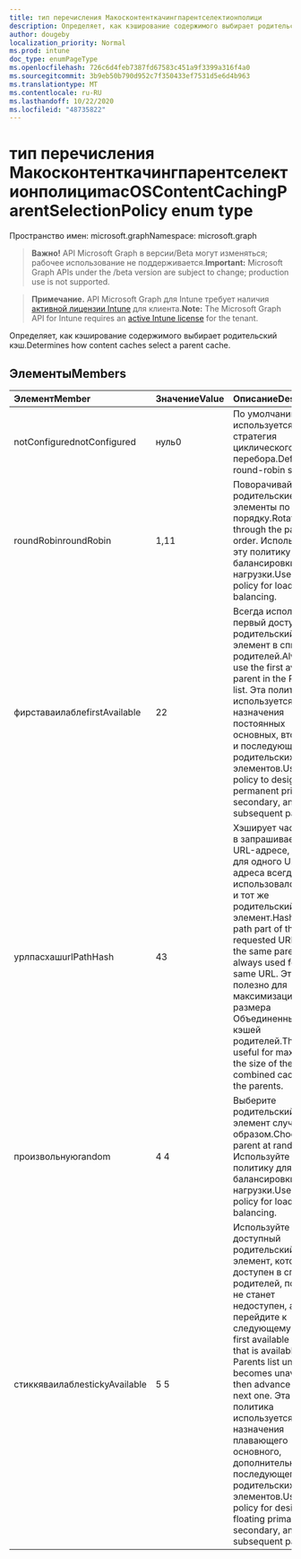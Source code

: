 ```yaml
---
title: тип перечисления Макосконтенткачингпарентселектионполици
description: Определяет, как кэширование содержимого выбирает родительский кэш.
author: dougeby
localization_priority: Normal
ms.prod: intune
doc_type: enumPageType
ms.openlocfilehash: 726c6d4feb7387fd67583c451a9f3399a316f4a0
ms.sourcegitcommit: 3b9eb50b790d952c7f350433ef7531d5e6d4b963
ms.translationtype: MT
ms.contentlocale: ru-RU
ms.lasthandoff: 10/22/2020
ms.locfileid: "48735822"
---
```

# <a name="macoscontentcachingparentselectionpolicy-enum-type"></a><span data-ttu-id="ec286-103">тип перечисления Макосконтенткачингпарентселектионполици</span><span class="sxs-lookup"><span data-stu-id="ec286-103">macOSContentCachingParentSelectionPolicy enum type</span></span>

<span data-ttu-id="ec286-104">Пространство имен: microsoft.graph</span><span class="sxs-lookup"><span data-stu-id="ec286-104">Namespace: microsoft.graph</span></span>

> <span data-ttu-id="ec286-105">**Важно!** API Microsoft Graph в версии/Beta могут изменяться; рабочее использование не поддерживается.</span><span class="sxs-lookup"><span data-stu-id="ec286-105">**Important:** Microsoft Graph APIs under the /beta version are subject to change; production use is not supported.</span></span>

> <span data-ttu-id="ec286-106">**Примечание.** API Microsoft Graph для Intune требует наличия [активной лицензии Intune](https://go.microsoft.com/fwlink/?linkid=839381) для клиента.</span><span class="sxs-lookup"><span data-stu-id="ec286-106">**Note:** The Microsoft Graph API for Intune requires an [active Intune license](https://go.microsoft.com/fwlink/?linkid=839381) for the tenant.</span></span>

<span data-ttu-id="ec286-107">Определяет, как кэширование содержимого выбирает родительский кэш.</span><span class="sxs-lookup"><span data-stu-id="ec286-107">Determines how content caches select a parent cache.</span></span>

## <a name="members"></a><span data-ttu-id="ec286-108">Элементы</span><span class="sxs-lookup"><span data-stu-id="ec286-108">Members</span></span>
|<span data-ttu-id="ec286-109">Элемент</span><span class="sxs-lookup"><span data-stu-id="ec286-109">Member</span></span>|<span data-ttu-id="ec286-110">Значение</span><span class="sxs-lookup"><span data-stu-id="ec286-110">Value</span></span>|<span data-ttu-id="ec286-111">Описание</span><span class="sxs-lookup"><span data-stu-id="ec286-111">Description</span></span>|
|:---|:---|:---|
|<span data-ttu-id="ec286-112">notConfigured</span><span class="sxs-lookup"><span data-stu-id="ec286-112">notConfigured</span></span>|<span data-ttu-id="ec286-113">нуль</span><span class="sxs-lookup"><span data-stu-id="ec286-113">0</span></span>|<span data-ttu-id="ec286-114">По умолчанию используется стратегия циклического перебора.</span><span class="sxs-lookup"><span data-stu-id="ec286-114">Defaults to round-robin strategy.</span></span>|
|<span data-ttu-id="ec286-115">roundRobin</span><span class="sxs-lookup"><span data-stu-id="ec286-115">roundRobin</span></span>|<span data-ttu-id="ec286-116">1,1</span><span class="sxs-lookup"><span data-stu-id="ec286-116">1</span></span>|<span data-ttu-id="ec286-117">Поворачивайте родительские элементы по порядку.</span><span class="sxs-lookup"><span data-stu-id="ec286-117">Rotate through the parents in order.</span></span> <span data-ttu-id="ec286-118">Используйте эту политику для балансировки нагрузки.</span><span class="sxs-lookup"><span data-stu-id="ec286-118">Use this policy for load balancing.</span></span>|
|<span data-ttu-id="ec286-119">фирставаилабле</span><span class="sxs-lookup"><span data-stu-id="ec286-119">firstAvailable</span></span>|<span data-ttu-id="ec286-120">2</span><span class="sxs-lookup"><span data-stu-id="ec286-120">2</span></span>|<span data-ttu-id="ec286-121">Всегда используйте первый доступный родительский элемент в списке родителей.</span><span class="sxs-lookup"><span data-stu-id="ec286-121">Always use the first available parent in the Parents list.</span></span> <span data-ttu-id="ec286-122">Эта политика используется для назначения постоянных основных, вторичных и последующих родительских элементов.</span><span class="sxs-lookup"><span data-stu-id="ec286-122">Use this policy to designate permanent primary, secondary, and subsequent parents.</span></span>|
|<span data-ttu-id="ec286-123">урлпасхаш</span><span class="sxs-lookup"><span data-stu-id="ec286-123">urlPathHash</span></span>|<span data-ttu-id="ec286-124">4</span><span class="sxs-lookup"><span data-stu-id="ec286-124">3</span></span>|<span data-ttu-id="ec286-125">Хэширует часть пути в запрашиваемом URL-адресе, чтобы для одного URL-адреса всегда использовался один и тот же родительский элемент.</span><span class="sxs-lookup"><span data-stu-id="ec286-125">Hash the path part of the requested URL so that the same parent is always used for the same URL.</span></span> <span data-ttu-id="ec286-126">Это полезно для максимизации размера Объединенных кэшей родителей.</span><span class="sxs-lookup"><span data-stu-id="ec286-126">This is useful for maximizing the size of the combined caches of the parents.</span></span>|
|<span data-ttu-id="ec286-127">произвольную</span><span class="sxs-lookup"><span data-stu-id="ec286-127">random</span></span>|<span data-ttu-id="ec286-128">4 </span><span class="sxs-lookup"><span data-stu-id="ec286-128">4</span></span>|<span data-ttu-id="ec286-129">Выберите родительский элемент случайным образом.</span><span class="sxs-lookup"><span data-stu-id="ec286-129">Choose a parent at random.</span></span> <span data-ttu-id="ec286-130">Используйте эту политику для балансировки нагрузки.</span><span class="sxs-lookup"><span data-stu-id="ec286-130">Use this policy for load balancing.</span></span>|
|<span data-ttu-id="ec286-131">стиккяваилабле</span><span class="sxs-lookup"><span data-stu-id="ec286-131">stickyAvailable</span></span>|<span data-ttu-id="ec286-132">5 </span><span class="sxs-lookup"><span data-stu-id="ec286-132">5</span></span>|<span data-ttu-id="ec286-133">Используйте первый доступный родительский элемент, который доступен в списке родителей, пока он не станет недоступен, а затем перейдите к следующему.</span><span class="sxs-lookup"><span data-stu-id="ec286-133">Use the first available parent that is available in the Parents list until it becomes unavailable, then advance to the next one.</span></span> <span data-ttu-id="ec286-134">Эта политика используется для назначения плавающего основного, дополнительного и последующего родительских элементов.</span><span class="sxs-lookup"><span data-stu-id="ec286-134">Use this policy for designating floating primary, secondary, and subsequent parents.</span></span>|





